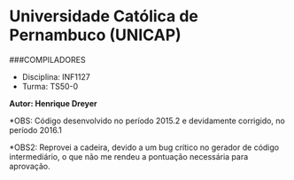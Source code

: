 # Universidade Católica de Pernambuco (UNICAP)
###COMPILADORES
* Disciplina: INF1127 
* Turma: TS50-0 

__Autor: Henrique Dreyer__

*OBS: Código desenvolvido no período 2015.2 e devidamente corrigido, no período 2016.1

*OBS2: Reprovei a cadeira, devido a um bug crítico no gerador de código intermediário, o que não me rendeu a pontuação necessária para aprovação.
